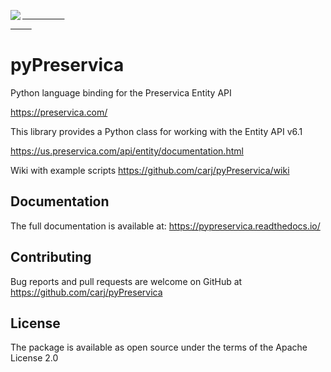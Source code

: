 <span>
<pre>
    <a href="https://pypreservica.readthedocs.io/">
        <img src="https://github.com/carj/pyPreservica/blob/master/docs/images/logo1.JPG" align="left" />
    </a>
</pre>
</span>

# pyPreservica

Python language binding for the Preservica Entity API

https://preservica.com/

This library provides a Python class for working with the Entity API v6.1

https://us.preservica.com/api/entity/documentation.html

Wiki with example scripts https://github.com/carj/pyPreservica/wiki

## Documentation

The full documentation is available at: https://pypreservica.readthedocs.io/

## Contributing

Bug reports and pull requests are welcome on GitHub at https://github.com/carj/pyPreservica

## License

The package is available as open source under the terms of the Apache License 2.0
